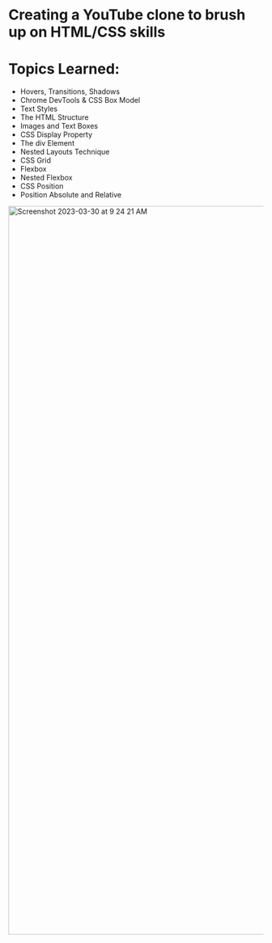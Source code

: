 # Creating a YouTube clone to brush up on HTML/CSS skills
# Topics Learned:
* Hovers, Transitions, Shadows
* Chrome DevTools & CSS Box Model
* Text Styles
* The HTML Structure
* Images and Text Boxes
* CSS Display Property
* The div Element
* Nested Layouts Technique
* CSS Grid
* Flexbox
* Nested Flexbox
* CSS Position
* Position Absolute and Relative

<img width="1440" alt="Screenshot 2023-03-30 at 9 24 21 AM" src="https://user-images.githubusercontent.com/39464765/228850519-451ad737-5c07-46dc-bdec-d53884a37541.png">
